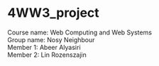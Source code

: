 # 4WW3_project  
Course name: Web Computing and Web Systems  
Group name: Nosy Neighbour  
Member 1: Abeer Alyasiri  
Member 2: Lin Rozenszajin  
